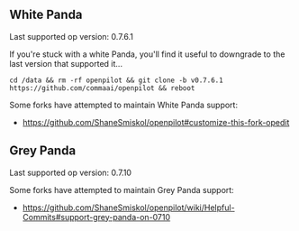 ## White Panda

Last supported op version: 0.7.6.1

If you're stuck with a white Panda, you'll find it useful to downgrade to the last version that supported it...

`cd /data && rm -rf openpilot && git clone -b v0.7.6.1 https://github.com/commaai/openpilot && reboot`

Some forks have attempted to maintain White Panda support:  
* https://github.com/ShaneSmiskol/openpilot#customize-this-fork-opedit

## Grey Panda

Last supported op version: 0.7.10

Some forks have attempted to maintain Grey Panda support:  
*  https://github.com/ShaneSmiskol/openpilot/wiki/Helpful-Commits#support-grey-panda-on-0710